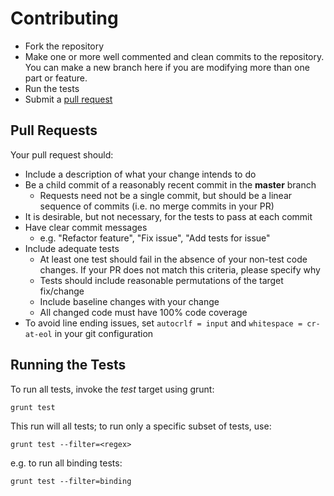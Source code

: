 # Contributing

- Fork the repository
- Make one or more well commented and clean commits to the repository. You can make a new branch here if you are modifying more than one part or feature.
- Run the tests
- Submit a [pull request](https://help.github.com/articles/using-pull-requests/)

## Pull Requests

Your pull request should: 

* Include a description of what your change intends to do
* Be a child commit of a reasonably recent commit in the **master** branch 
    * Requests need not be a single commit, but should be a linear sequence of commits (i.e. no merge commits in your PR)
* It is desirable, but not necessary, for the tests to pass at each commit
* Have clear commit messages 
    * e.g. "Refactor feature", "Fix issue", "Add tests for issue"
* Include adequate tests 
    * At least one test should fail in the absence of your non-test code changes. If your PR does not match this criteria, please specify why
    * Tests should include reasonable permutations of the target fix/change
    * Include baseline changes with your change
    * All changed code must have 100% code coverage
* To avoid line ending issues, set `autocrlf = input` and `whitespace = cr-at-eol` in your git configuration

## Running the Tests

To run all tests, invoke the *test* target using grunt:

`grunt test`

This run will all tests; to run only a specific subset of tests, use:

`grunt test --filter=<regex>`

e.g. to run all binding tests:

`grunt test --filter=binding`
